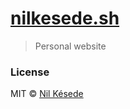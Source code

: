 # [nilkesede.sh](https://nilkesede.sh)
> Personal website

### License
MIT &copy; [Nil Késede](https://nilkesede.mit-license.org/)
